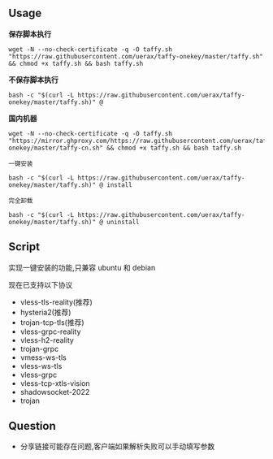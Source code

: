 ## Usage

__保存脚本执行__

```
wget -N --no-check-certificate -q -O taffy.sh "https://raw.githubusercontent.com/uerax/taffy-onekey/master/taffy.sh" && chmod +x taffy.sh && bash taffy.sh
```

__不保存脚本执行__

```
bash -c "$(curl -L https://raw.githubusercontent.com/uerax/taffy-onekey/master/taffy.sh)" @
```

__国内机器__

```
wget -N --no-check-certificate -q -O taffy.sh "https://mirror.ghproxy.com/https://raw.githubusercontent.com/uerax/taffy-onekey/master/taffy-cn.sh" && chmod +x taffy.sh && bash taffy.sh
```

`一键安装`

```
bash -c "$(curl -L https://raw.githubusercontent.com/uerax/taffy-onekey/master/taffy.sh)" @ install
```

`完全卸载`

```
bash -c "$(curl -L https://raw.githubusercontent.com/uerax/taffy-onekey/master/taffy.sh)" @ uninstall
```

## Script

实现一键安装的功能,只兼容 ubuntu 和 debian

现在已支持以下协议

- vless-tls-reality(推荐)
- hysteria2(推荐)
- trojan-tcp-tls(推荐)
- vless-grpc-reality
- vless-h2-reality
- trojan-grpc
- vmess-ws-tls
- vless-ws-tls
- vless-grpc
- vless-tcp-xtls-vision
- shadowsocket-2022
- trojan


## Question

* 分享链接可能存在问题,客户端如果解析失败可以手动填写参数